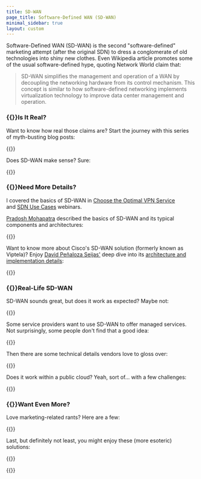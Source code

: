 ```yaml
---
title: SD-WAN
page_title: Software-Defined WAN (SD-WAN)
minimal_sidebar: true
layout: custom
---
```

Software-Defined WAN (SD-WAN) is the second "software-defined" marketing attempt (after the original SDN) to dress a conglomerate of old technologies into shiny new clothes. Even Wikipedia article promotes some of the usual software-defined hype, quoting Network World claim that:

> SD-WAN simplifies the management and operation of a WAN by decoupling the networking hardware from its control mechanism. This concept is similar to how software-defined networking implements virtualization technology to improve data center management and operation.

### {{<plushy confused>}}Is It Real?

Want to know how real those claims are? Start the journey with this series of myth-busting blog posts:

{{<series-listing tag="myth" year="yes">}}

Does SD-WAN make sense? Sure:

{{<series-listing tag="bc" year="yes">}}

### {{<plushy happy>}}Need More Details?

I covered the basics of SD-WAN in [Choose the Optimal VPN Service](http://www.ipspace.net/Choose_the_Optimal_VPN_Service) and [SDN Use Cases](http://www.ipspace.net/SDN_Use_Cases) webinars.

[Pradosh Mohapatra](https://www.ipspace.net/Author:Pradosh_Mohapatra) described the basics of SD-WAN and its typical components and architectures:

{{<series-listing tag="101">}}

Want to know more about Cisco's SD-WAN solution (formerly known as Viptela)? Enjoy [David Peñaloza Seijas'](https://www.ipspace.net/Author:David_Pe%C3%B1aloza_Seijas) deep dive into its [architecture and implementation details](https://www.ipspace.net/Cisco_SD-WAN_Foundations_and_Design_Aspects):

{{<series-listing tag="cisco">}}

### {{<plushy master>}}Real-Life SD-WAN

SD-WAN sounds great, but does it work as expected? Maybe not:

{{<series-listing tag="reality" year="of course">}}

Some service providers want to use SD-WAN to offer managed services. Not surprisingly, some people don't find that a good idea:

{{<series-listing tag="ms" year="of course">}}

Then there are some technical details vendors love to gloss over:

{{<series-listing tag="details" year="of course">}}

Does it work within a public cloud? Yeah, sort of... with a few challenges:

{{<series-listing tag="cloud" year="of course">}}

### {{<plushy magic>}}Want Even More?

Love marketing-related rants? Here are a few:

{{<series-listing tag="rant" year="of course">}}

Last, but definitely not least, you might enjoy these (more esoteric) solutions:

{{<series-listing tag="weird" year="of course">}}

{{<series-listing title="Blog Posts I Forgot to Categorize" notag="yes">}}
